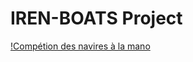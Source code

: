 # IREN-BOATS Project

[!Compétion des navires à la mano](https://www.kaggle.com/competitions/navires-2023-la-mano)
